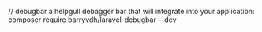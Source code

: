 // debugbar a helpgull debagger bar that will integrate into your application:
‍‍‍‍‍‍‍‍‍‍‍‍‍‍‍‍‍‍‍‍‍‍‍‍
composer require barryvdh/laravel-debugbar --dev
